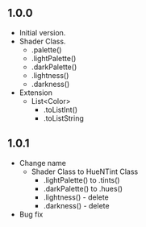 ## 1.0.0

- Initial version.
- Shader Class.
  - .palette()
  - .lightPalette()
  - .darkPalette()
  - .lightness()
  - .darkness()
- Extension
  - List\<Color>
    - .toListInt()
    - .toListString  

## 1.0.1

- Change name
  - Shader Class to HueNTint Class
    - .lightPalette() to .tints()
    - .darkPalette() to .hues()
    - .lightness() - delete
    - .darkness() - delete
- Bug fix

